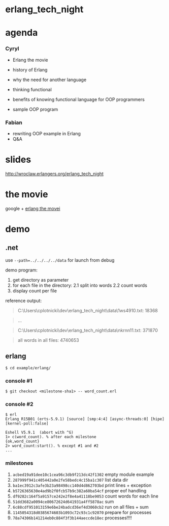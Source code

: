 # erlang_tech_night

# agenda

### Cyryl

* Erlang the movie
* history of Erlang
 * why the need for another language

* thinking functional
 * benefits of knowing functional language for OOP programmers

* sample OOP program

### Fabian
* rewriting OOP example in Erlang
* Q&A

# slides

<http://wroclaw.erlangers.org/erlang_tech_night>

# the movie

google + [erlang the movei](http://youtu.be/xrIjfIjssLE)

# demo

## .net

 use `--path=../../../../data` for launch from debug

demo program:
 1. get directory as parameter
 2. for each file in the directory:
 2.1 split into words
 2.2 count words
 3. display count per file

reference output:
 > C:\Users\cplotnicki\dev\erlang_tech_night\data\1ws4910.txt: 18368

 > ...

 > C:\Users\cplotnicki\dev\erlang_tech_night\data\nkrnn11.txt: 371870

 > all words in all files: 4740653

## erlang

    $ cd example/erlang/

### console #1

    $ git checkout <milestone-sha1> -- word_count.erl

### console #2

    $ erl
    Erlang R15B01 (erts-5.9.1) [source] [smp:4:4] [async-threads:0] [hipe] [kernel-poll:false]

    Eshell V5.9.1  (abort with ^G)
    1> c(word_count). % after each milestone
    {ok,word_count}
    2> word_count:start(). % except #1 and #2
    ...

### milestones

1. `acbed19a91dee10c1cea96c3db9f213dc42f1302` empty module example
2. `287999f941c405442a0e2fe58bedc4c15ba1c307` list data dir
3. `ba1ec3912c3afe3b23a98498cc140d4d862703bd` print lines + exception
4. `b5726365630e4ad9b2f0fcb57b9c382a60ba54cf` proper eof handling
5. `df9282c164f5a9157ce242e2f8e4a41118be9053` count words for each line
6. `51dd3682a0094ce80672624d641931a4ff5878ac` sum
7. `6c88cdf951013159e6be24badcd36ef4d3060cb2` run on all files + sum
8. `1145054318d0385674603b1093c72c93c1c92070` prepare for processes
9. `78a74306b141214eb0c884f3f3b144aeccde18ec` processes!!!!

